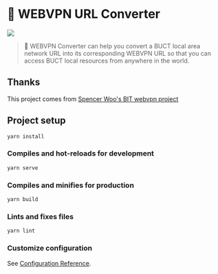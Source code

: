 # 🥑 WEBVPN URL Converter

![](https://i.loli.net/2020/07/01/qGEYNSsoMAx9m2U.png)

> 🥑 WEBVPN Converter can help you convert a BUCT local area network URL into its corresponding WEBVPN URL so that you can access BUCT local resources from anywhere in the world.

## Thanks
This project comes from [Spencer Woo's BIT webvpn project](https://github.com/spencerwooo/bit-webvpn-converter)

## Project setup
```
yarn install
```

### Compiles and hot-reloads for development
```
yarn serve
```

### Compiles and minifies for production
```
yarn build
```

### Lints and fixes files
```
yarn lint
```

### Customize configuration
See [Configuration Reference](https://cli.vuejs.org/config/).
